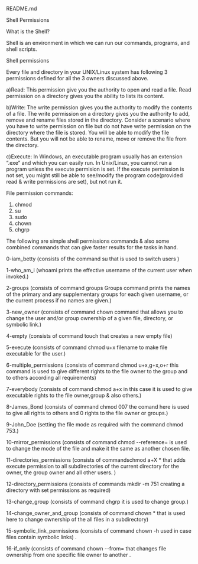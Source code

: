README.md

Shell Permissions

What is the Shell?

Shell is an environment in which we can run our commands, programs, and shell scripts.

Shell permissions

Every file and directory in your UNIX/Linux system has following 3 permissions defined for all the 3 owners discussed above.

a)Read: This permission give you the authority to open and read a file. Read permission on a directory gives you the ability to lists its content.

b)Write: The write permission gives you the authority to modify the contents of a file. The write permission on a directory gives you the authority to add, remove and rename files stored in the directory. Consider a scenario where you have to write permission on file but do not have write permission on the directory where the file is stored. You will be able to modify the file contents. But you will not be able to rename, move or remove the file from the directory.

c)Execute: In Windows, an executable program usually has an extension “.exe” and which
you can easily run. In Unix/Linux, you cannot run a program unless the execute permision is set. If the execute permission is not set, you might still be able to see/modify the program code(provided read & write permissions are set), but not run it.

File permission commands:
1. chmod
2. su
3. sudo
4. chown
5. chgrp

The following are simple shell permissions commands & also some combined commands that can give faster results for the tasks in hand.


0-iam_betty (consists of the command su that is used to switch users )

1-who_am_i (whoami prints the effective username of the current user when invoked.)

2-groups (consists of command groups Groups command prints the names of the primary and any supplementary groups for each given username, or the current process if no names are given.)

3-new_owner (consists of command chown command that allows you to change the user and/or group ownership of a given file, directory, or symbolic link.)

4-empty (consists of command touch that creates a new empty file)

5-execute (consists of command chmod u+x filename to make file executable for the user.)

6-multiple_permissions (consists of command chmod u+x,g+x,o+r this command is used to give different rights to the file owner to the group and to others according all requirements)

7-everybody (consists of command chmod a+x in this case it is used to give executable rights to the file owner,group & also others.)

8-James_Bond (consists of command chmod 007 the comand here is used to give all rights to others and 0 rights to the file owner or groups.)

9-John_Doe (setting the file mode as required with the command chmod 753.)

10-mirror_permissions (consists of command chmod --reference= is used to change the mode of the file and make it the same as another chosen file.

11-directories_permissions (consists of commandschmod a+X * that adds execute permission to all subdirectories of the current directory for the owner, the group owner and all other users. )

12-directory_permissions (consists of commands mkdir -m 751 creating a directory with set permissions as required)

13-change_group (consists of command chgrp it is used to change group.)

14-change_owner_and_group (consists of command chown * that is used here to change ownership of the all files in a subdirectory)

15-symbolic_link_permissions (consists of command chown -h used in case files contain symbolic links) .

16-if_only (consists of command chown --from= that changes file ownership from one specific file owner to another .